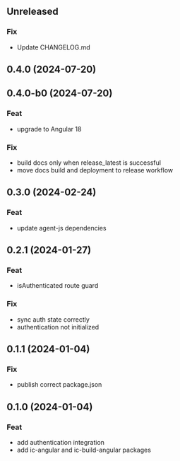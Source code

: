 ## Unreleased

### Fix

- Update CHANGELOG.md

## 0.4.0 (2024-07-20)

## 0.4.0-b0 (2024-07-20)

### Feat

- upgrade to Angular 18

### Fix

- build docs only when release_latest is successful
- move docs build and deployment to release workflow

## 0.3.0 (2024-02-24)

### Feat

- update agent-js dependencies

## 0.2.1 (2024-01-27)

### Feat

- isAuthenticated route guard

### Fix

- sync auth state correctly
- authentication not initialized

## 0.1.1 (2024-01-04)

### Fix

- publish correct package.json

## 0.1.0 (2024-01-04)

### Feat

- add authentication integration
- add ic-angular and ic-build-angular packages
